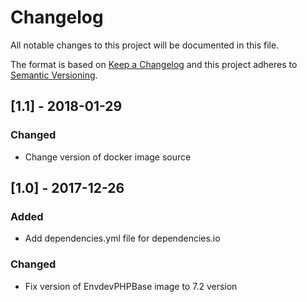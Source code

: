 # Changelog

All notable changes to this project will be documented in this file.

The format is based on [Keep a Changelog](http://keepachangelog.com/en/1.0.0/)
and this project adheres to [Semantic Versioning](http://semver.org/spec/v2.0.0.html).

## [1.1] - 2018-01-29

### Changed

- Change version of docker image source

## [1.0] - 2017-12-26

### Added

- Add dependencies.yml file for dependencies.io

### Changed

- Fix version of EnvdevPHPBase image to 7.2 version
